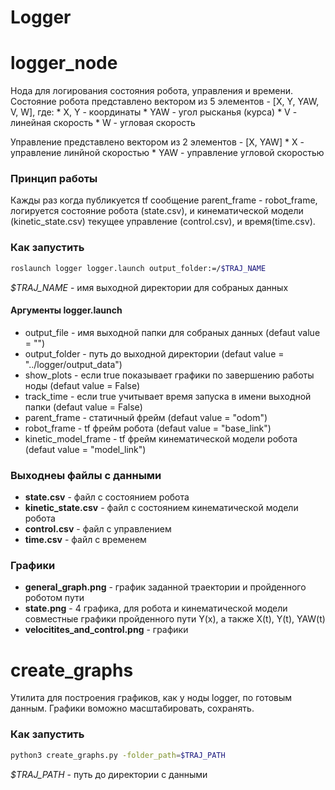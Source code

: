 # Logger


# logger_node
Нода для логирования состояния робота, управления и времени.
Состояние робота представлено вектором из 5 элементов - [X, Y, YAW, V, W], где:
	* X, Y - координаты
	* YAW - угол рысканья (курса)
	* V - линейная скорость
	* W - угловая скорость

Управление представлено вектором из 2 элементов - [X, YAW]
	* X - управление линйной скоростью
	* YAW - управление угловой скоростью


### Принцип работы

Кажды раз когда публикуется tf сообщение parent_frame - robot_frame, логируется состояние робота (state.csv), и кинематической модели (kinetic_state.csv) текущее управление (control.csv), и время(time.csv). 

### Как запустить

```bash
roslaunch logger logger.launch output_folder:=/$TRAJ_NAME

```
*$TRAJ_NAME* - имя выходной директории для собраных данных
#### Аргументы logger.launch
* output_file - имя выходной папки для собраных данных
  (defaut value = "")
* output_folder - путь до выходной директории
  (defaut value = "../logger/output_data")
* show_plots - если true показывает графики по завершению работы ноды 
  (defaut value = False)
* track_time - если true учитывает время запуска в имени выходной папки
  (defaut value = False)
* parent_frame - статичный фрейм
  (defaut value = "odom")
* robot_frame - tf фрейм робота
  (defaut value = "base_link")
* kinetic_model_frame - tf фрейм кинематической модели робота
  (defaut value = "model_link")

### Выходнеы файлы с данными

* **state.csv** - файл с состоянием робота
* **kinetic_state.csv** - файл с состоянием кинематической модели робота
* **control.csv** - файл с управлением
* **time.csv** - файл с временем

### Графики

* **general_graph.png** - график заданной траектории и пройденного роботом пути
* **state.png** - 4 графика, для робота и кинематической модели совместные графики пройденного пути Y(x), а также X(t), Y(t), YAW(t)
* **velocitites_and_control.png** - графики 

# create_graphs
Утилита для построения графиков, как у ноды logger, по готовым данным. Графики воможно масштабировать, сохранять.

### Как запустить

```bash
python3 create_graphs.py -folder_path=$TRAJ_PATH

```
*$TRAJ_PATH* - путь до директории с данными
